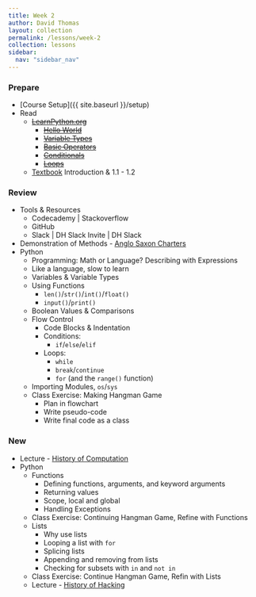 ```yaml
---
title: Week 2
author: David Thomas
layout: collection
permalink: /lessons/week-2
collection: lessons
sidebar:
  nav: "sidebar_nav"
---
```


### Prepare

- [Course Setup]({{ site.baseurl }}/setup)
- Read
    - ~~[LearnPython.org](https://www.learnpython.org/)~~
        - ~~[Hello World](https://www.learnpython.org/en/Hello%2C_World%21)~~
        - ~~[Variable Types](https://www.learnpython.org/en/Variables_and_Types)~~
        - ~~[Basic Operators](https://www.learnpython.org/en/Basic_Operators)~~
        - ~~[Conditionals](https://www.learnpython.org/en/Conditions)~~
        - ~~[Loops](https://www.learnpython.org/en/Loops)~~
    - [Textbook](https://automatetheboringstuff.com/) Introduction & 1.1 - 1.2

### Review

- Tools & Resources
    - Codecademy | Stackoverflow
    - GitHub
    - Slack | DH Slack Invite | DH Slack
- Demonstration of Methods - [Anglo Saxon Charters](https://github.com/thePortus/asc-analysis)
- Python
    - Programming: Math or Language? Describing with Expressions
    - Like a language, slow to learn
    - Variables & Variable Types
    - Using Functions
        - `len()`/`str()`/`int()`/`float()`
        - `input()`/`print()`
    - Boolean Values & Comparisons
    - Flow Control
        - Code Blocks & Indentation
        - Conditions:
            - `if`/`else`/`elif`
        - Loops:
            - `while`
            - `break`/`continue`
            - `for` (and the `range()` function)
    - Importing Modules, `os`/`sys`
    - Class Exercise: Making Hangman Game
        - Plan in flowchart
        - Write pseudo-code
        - Write final code as a class

### New

- Lecture - [History of Computation](https://theportus.github.io/presentations/usf-dh-computer-history.html#/)
- Python
    - Functions
        - Defining functions, arguments, and keyword arguments
        - Returning values
        - Scope, local and global
        - Handling Exceptions
    - Class Exercise: Continuing Hangman Game, Refine with Functions
    - Lists
        - Why use lists
        - Looping a list with `for`
        - Splicing lists
        - Appending and removing from lists
        - Checking for subsets with `in` and `not in`
    - Class Exercise: Continue Hangman Game, Refin with Lists
    - Lecture - [History of Hacking](https://theportus.github.io/presentations/usf-dh-history-of-hacking.html#/)
